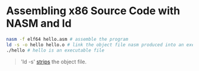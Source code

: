 # Assembling x86 Source Code with NASM and ld
```Bash
nasm -f elf64 hello.asm # assemble the program  
ld -s -o hello hello.o # link the object file nasm produced into an executable file  
./hello # hello is an executable file
```
> 'ld -s' [strips](https://www.computerhope.com/unix/strip.htm) the object file.
